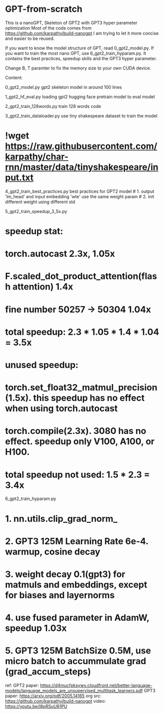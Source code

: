 # GPT-from-scratch
This is a nanoGPT, Skeleton of GPT2 with GPT3 hyper parameter optimization
Most of the code comes from https://github.com/karpathy/build-nanogpt
I am trying to let it more concise and easier to be reused.

If you want to know the model structure of GPT, read 0_gpt2_model.py. 
If you want to train the most nano GPT, use 6_gpt2_train_hyparam.py. It contains the best practices, speedup skills and the GPT3 hyper parameter.

Change B, T paramter to fix the memory size to your own CUDA device.



Content:

0_gpt2_model.py
  gpt2 skeleton model in around 100 lines
  
1_gpt2_hf_eval.py
  loading gpt2 hugging face pretrain model to eval model

  
2_gpt2_train_128words.py
  train 128 words code
  
3_gpt2_train_dataloader.py
  use tiny shakespeare dataset to train the model
  # !wget https://raw.githubusercontent.com/karpathy/char-rnn/master/data/tinyshakespeare/input.txt
  
4_gpt2_train_best_practices.py
  best practices for GPT2 model
    # 1. output 'lm_head' and input embedding 'wte' use the same weight param
    # 2. init different weight using different std

5_gpt2_train_speedup_3_5x.py
  # speedup stat:
  # torch.autocast                                    2.3x, 1.05x
  # F.scaled_dot_product_attention(flash attention)   1.4x
  # fine number 50257 -> 50304                        1.04x
  # total speedup: 2.3 * 1.05 * 1.4 * 1.04 = 3.5x
  
  # unused speedup:
  # torch.set_float32_matmul_precision(1.5x). this speedup has no effect when using torch.autocast
  # torch.compile(2.3x). 3080 has no effect. speedup only V100, A100, or H100. 
  # total speedup not used: 1.5 * 2.3 = 3.4x
  
6_gpt2_train_hyparam.py
  # 1. nn.utils.clip_grad_norm_
  # 2. GPT3 125M Learning Rate 6e-4. warmup, cosine decay
  # 3. weight decay 0.1(gpt3) for matmuls and embeddings, except for biases and layernorms
  # 4. use fused parameter in AdamW, speedup 1.03x
  # 5. GPT3 125M BatchSize 0.5M, use micro batch to accummulate grad (grad_accum_steps)



ref:
GPT2 paper: https://d4mucfpksywv.cloudfront.net/better-language-models/language_models_are_unsupervised_multitask_learners.pdf
GPT3 paper: https://arxiv.org/pdf/2005.14165
org src: https://github.com/karpathy/build-nanogpt
video: https://youtu.be/l8pRSuU81PU
